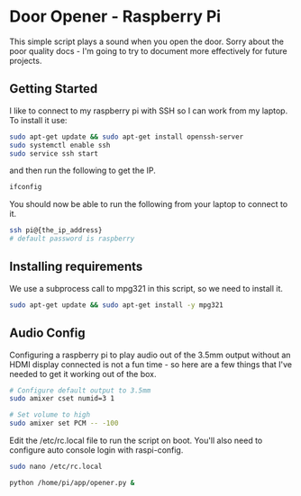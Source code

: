 # Door Opener - Raspberry Pi
This simple script plays a sound when you open the door. Sorry about the poor quality docs - I'm going to try to document more effectively for future projects.


## Getting Started
I like to connect to my raspberry pi with SSH so I can work from my laptop. To install it use:

```bash
sudo apt-get update && sudo apt-get install openssh-server
sudo systemctl enable ssh
sudo service ssh start
```

and then run the following to get the IP.
```bash
ifconfig
```

You should now be able to run the following from your laptop to connect to it.
```bash
ssh pi@{the_ip_address}
# default password is raspberry
```

## Installing requirements
We use a subprocess call to mpg321 in this script, so we need to install it.

```bash
sudo apt-get update && sudo apt-get install -y mpg321
```

## Audio Config
Configuring a raspberry pi to play audio out of the 3.5mm output without an HDMI display connected is not a fun time - so here are a few things that I've needed to get it working out of the box.

```bash
# Configure default output to 3.5mm
sudo amixer cset numid=3 1

# Set volume to high
sudo amixer set PCM -- -100
```

Edit the /etc/rc.local file to run the script on boot. You'll also need to configure auto console login with raspi-config.
```bash
sudo nano /etc/rc.local
```

```bash
python /home/pi/app/opener.py &
```
